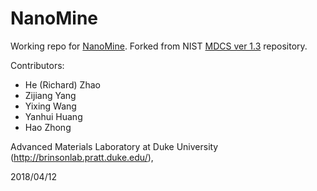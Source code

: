 # NanoMine
Working repo for [NanoMine](https://nanomine.oit.duke.edu). Forked from NIST [MDCS ver 1.3](https://github.com/usnistgov/MDCS/tree/v1.3) repository.

Contributors:
+ He (Richard) Zhao
+ Zijiang Yang
+ Yixing Wang
+ Yanhui Huang
+ Hao Zhong

Advanced Materials Laboratory at Duke University (http://brinsonlab.pratt.duke.edu/), 

2018/04/12

